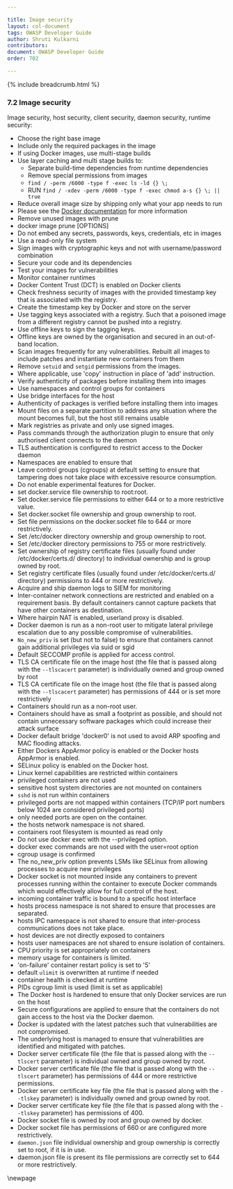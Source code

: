```yaml
---

title: Image security
layout: col-document
tags: OWASP Developer Guide
author: Shruti Kulkarni
contributors:
document: OWASP Developer Guide
order: 702

---
```


{% include breadcrumb.html %}

### 7.2 Image security

Image security, host security, client security, daemon security, runtime security:

* Choose the right base image
* Include only the required packages in the image
* If using Docker images, use multi-stage builds
* Use layer caching and multi stage builds to:
  * Separate build-time dependencies from runtime dependencies
  * Remove special permissions from images
  * `find / -perm /6000 -type f -exec ls -ld {} \;`
  * RUN `find / -xdev -perm /6000 -type f -exec chmod a-s {} \; || true`
* Reduce overall image size by shipping only what your app needs to run
* Please see the [Docker documentation][docker] for more information
* Remove unused images with prune
* docker image prune [OPTIONS]
* Do not embed any secrets, passwords, keys, credentials, etc in images
* Use a read-only file system
* Sign images with cryptographic keys and not with username/password combination
* Secure your code and its dependencies
* Test your images for vulnerabilities
* Monitor container runtimes
* Docker Content Trust (DCT) is enabled on Docker clients
* Check freshness security of images with the provided timestamp key that is associated with the registry.
* Create the timestamp key by Docker and store on the server
* Use tagging keys associated with a registry.
    Such that a poisoned image from a different registry cannot be pushed into a registry.
* Use offline keys to sign the tagging keys.
* Offline keys are owned by the organisation and secured in an out-of-band location.
* Scan images frequently for any vulnerabilities. Rebuilt all images to include patches
    and instantiate new containers from them
* Remove `setuid` and `setgid` permissions from the images.
* Where applicable, use 'copy' instruction in place of 'add' instruction.
* Verify authenticity of packages before installing them into images
* Use namespaces and control groups for containers
* Use bridge interfaces for the host
* Authenticity of packages is verified before installing them into images
* Mount files on a separate partition to address any situation where the mount becomes full,
    but the host still remains usable
* Mark registries as private and only use signed images.
* Pass commands through the authorization plugin to ensure that only authorised client connects to the daemon
* TLS authentication is configured to restrict access to the Docker daemon
* Namespaces are enabled to ensure that
* Leave control groups (cgroups) at default setting to ensure that tampering does not take place
    with excessive resource consumption.
* Do not enable experimental features for Docker.
* set docker.service file ownership to root:root.
* Set docker.service file permissions to either 644 or to a more restrictive value.
* Set docker.socket file ownership and group ownership to root.
* Set file permissions on the docker.socket file to 644 or more restrictively.
* Set /etc/docker directory ownership and group ownership to root.
* Set /etc/docker directory permissions to 755 or more restrictively.
* Set ownership of registry certificate files (usually found under /etc/docker/certs.d/<registry-name> directory)
    to individual ownership and is group owned by root.
* Set registry certificate files (usually found under /etc/docker/certs.d/<registry-name> directory)
    permissions to 444 or more restrictively.
* Acquire and ship daemon logs to SIEM for monitoring
* Inter-container network connections are restricted and enabled on a requirement basis.
    By default containers cannot capture packets that have other containers as destination.
* Where hairpin NAT is enabled, userland proxy is disabled.
* Docker daemon is run as a non-root user to mitigate lateral privilege escalation
    due to any possible compromise of vulnerabilities.
* `No_new_priv` is set (but not to false) to ensure that containers cannot gain additional privileges
    via suid or sgid
* Default SECCOMP profile is applied for access control.
* TLS CA certificate file on the image host (the file that is passed along with the `--tlscacert` parameter)
    is individually owned and group owned by root
* TLS CA certificate file on the image host (the file that is passed along with the `--tlscacert` parameter)
    has permissions of 444 or is set more restrictively
* Containers should run as a non-root user.
* Containers should have as small a footprint as possible, and should not contain unnecessary software packages
    which could increase their attack surface
* Docker default bridge 'docker0' is not used to avoid ARP spoofing and MAC flooding attacks.
* Either Dockers AppArmor policy is enabled or the Docker hosts AppArmor is enabled.
* SELinux policy is enabled on the Docker host.
* Linux kernel capabilities are restricted within containers
* privileged containers are not used
* sensitive host system directories are not mounted on containers
* `sshd` is not run within containers
* privileged ports are not mapped within containers (TCP/IP port numbers below 1024 are considered privileged ports)
* only needed ports are open on the container.
* the hosts network namespace is not shared.
* containers root filesystem is mounted as read only
* Do not use docker exec with the --privileged option.
* docker exec commands are not used with the user=root option
* cgroup usage is confirmed
* The no_new_priv option prevents LSMs like SELinux from allowing processes to acquire new privileges
* Docker socket is not mounted inside any containers to prevent processes running within the container
    to execute Docker commands which would effectively allow for full control of the host.
* incoming container traffic is bound to a specific host interface
* hosts process namespace is not shared to ensure that processes are separated.
* hosts IPC namespace is not shared to ensure that inter-process communications does not take place.
* host devices are not directly exposed to containers
* hosts user namespaces are not shared to ensure isolation of containers.
* CPU priority is set appropriately on containers
* memory usage for containers is limited.
* 'on-failure' container restart policy is set to '5'
* default `ulimit` is overwritten at runtime if needed
* container health is checked at runtime
* PIDs cgroup limit is used (limit is set as applicable)
* The Docker host is hardened to ensure that only Docker services are run on the host
* Secure configurations are applied to ensure that the containers do not gain access to the host via the Docker daemon.
* Docker is updated with the latest patches such that vulnerabilities are not compromised.
* The underlying host is managed to ensure that vulnerabilities are identified and mitigated with patches.
* Docker server certificate file (the file that is passed along with the `--tlscert` parameter)
    is individual owned and group owned by root.
* Docker server certificate file (the file that is passed along with the `--tlscert` parameter)
    has permissions of 444 or more restrictive permissions.
* Docker server certificate key file (the file that is passed along with the `--tlskey` parameter)
    is individually owned and group owned by root.
* Docker server certificate key file (the file that is passed along with the `--tlskey` parameter)
    has permissions of 400.
* Docker socket file is owned by root and group owned by docker.
* Docker socket file has permissions of 660 or are configured more restrictively.
* `daemon.json` file individual ownership and group ownership is correctly set to root, if it is in use.
* daemon.json file is present its file permissions are correctly set to 644 or more restrictively.

[docker]: https://docs.docker.com/get-started/09_image_best/

\newpage

